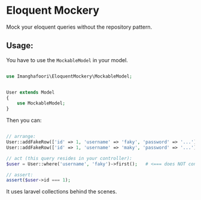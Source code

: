 # Eloquent Mockery

Mock your eloquent queries without the repository pattern.

## Usage:
You have to use the `MockableModel` in your model.
```php

use Imanghafoori\EloquentMockery\MockableModel;


User extends Model
{
    use MockableModel;
}
```

Then you can:
```php

// arrange:
User::addFakeRow(['id' => 1, 'username' => 'faky', 'password' => '...']);
User::addFakeRow(['id' => 1, 'username' => 'maky', 'password' => '...']]);

// act (this query resides in your controller):
$user = User::where('username', 'faky')->first();   # <=== does NOT connect to DB

// assert:
assert($user->id === 1);

```

It uses laravel collections behind the scenes.